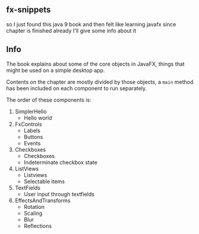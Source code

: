fx-snippets
---

so I just found this java 9 book and then felt like learning javafx
since chapter is finished already I'll give some info about it

Info
---
The book explains about some of the core objects in JavaFX, things that might be used on a simple desktop app.

Contents on the chapter are mostly divided by those objects,
a `main` method has been included on each component to run separately.

The order of these components is:
1. SimplerHello
   - Hello world
2. FxControls
   - Labels 
   - Buttons
   - Events
3. Checkboxes
   - Checkboxes 
   - Indeterminate checkbox state
4. ListViews
   - Listviews 
   - Selectable items
5. TextFields
   - User input through textfields
6. EffectsAndTransforms
   - Rotation
   - Scaling
   - Blur
   - Reflections